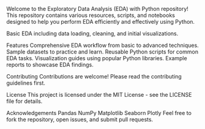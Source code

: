 Welcome to the Exploratory Data Analysis (EDA) with Python repository! This repository contains various resources, scripts, and notebooks designed to help you perform EDA efficiently and effectively using Python.

Basic EDA including data loading, cleaning, and initial visualizations.

Features
Comprehensive EDA workflow from basic to advanced techniques.
Sample datasets to practice and learn.
Reusable Python scripts for common EDA tasks.
Visualization guides using popular Python libraries.
Example reports to showcase EDA findings.

Contributing
Contributions are welcome! Please read the contributing guidelines first.

License
This project is licensed under the MIT License - see the LICENSE file for details.

Acknowledgements
Pandas
NumPy
Matplotlib
Seaborn
Plotly
Feel free to fork the repository, open issues, and submit pull requests.
